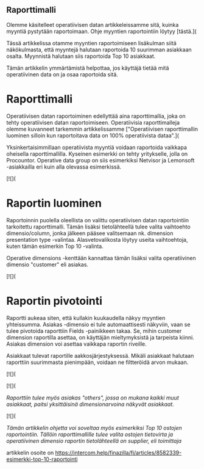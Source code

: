## Raporttimalli

Olemme käsitelleet operatiivisen datan artikkeleissamme sitä, kuinka myyntiä pystytään raportoimaan. Ohje myyntien raportointiin löytyy [tästä.]( 

Tässä artikkelissa otamme myyntien raportoimiseen lisäkulman siitä näkökulmasta, että myyntejä halutaan raportoida 10 suurimman asiakkaan osalta. Myynnistä halutaan siis raportoida Top 10 asiakkaat.

Tämän artikkelin ymmärtämistä helpottaa, jos käyttäjä tietää mitä operatiivinen data on ja osaa raportoida sitä.

# Raporttimalli

Operatiivisen datan raportoiminen edellyttää aina raporttimallia, joka on tehty operatiivisen datan raportoimiseen. Operatiivisia raporttimalleja olemme kuvanneet tarkemmin artikkelissamme ["Operatiivisen raporttimallin luominen silloin kun raportoitava data on 100% operatiivista dataa".]( 

Yksinkertaisimmillaan operatiivista myyntiä voidaan raportoida vaikkapa oheisella raporttimallilla. Kyseinen esimerkki on tehty yritykselle, jolla on Procountor. Operative data group on siis esimerkiksi Netvisor ja Lemonsoft -asiakkailla eri kuin alla olevassa esimerkissä.

[![](

# Raportin luominen

Raportoinnin puolella oleellista on valittu operatiivisen datan raportointiin tarkoitettu raporttimalli. Tämän lisäksi tietolähteellä tulee valita vaihtoehto dimensio/column, jonka jälkeen pääsee valitsemaan nk. dimension presentation type -valintaa. Alasvetovalikosta löytyy useita vaihtoehtoja, kuten tämän esimerkin Top 10 -valinta.

Operative dimensions -kenttään kannattaa tämän lisäksi valita operatiivinen dimensio "customer" eli asiakas.

[![](

# Raportin pivotointi

Raportti aukeaa siten, että kullakin kuukaudella näkyy myyntien yhteissumma. Asiakas -dimensio ei tule automaattisesti näkyviin, vaan se tulee pivotoida raporttiin Fields -painikkeen takaa. Se, mihin customer dimension raportilla asettaa, on käyttäjän mieltymyksistä ja tarpeista kiinni. Asiakas dimension voi asettaa vaikkapa raportin riveille.

Asiakkaat tulevat raportille aakkosjärjestyksessä. Mikäli asiakkaat halutaan raporttiin suurimmasta pienimpään, voidaan ne filtteröidä arvon mukaan.

[![](

[![](

*Raporttiin tulee myös asiakas "others", jossa on mukana kaikki muut asiakkaat, paitsi yksittäisinä dimensionarvoina näkyvät asiakkaat.* 

[![](

*Tämän artikkelin ohjetta voi soveltaa myös esimerkiksi Top 10 ostojen raportointiin. Tällöin raporttimallille tulee valita ostojen tietovirta ja operatiivinen dimensio raportin tietolähteellä on supplier, eli toimittaja*



artikkelin osoite on https://intercom.help/finazilla/fi/articles/8582339-esimerkki-top-10-raportointi

